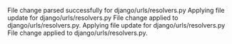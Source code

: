 File change parsed successfully for django/urls/resolvers.py
Applying file update for django/urls/resolvers.py
File change applied to django/urls/resolvers.py.
Applying file update for django/urls/resolvers.py
File change applied to django/urls/resolvers.py.
